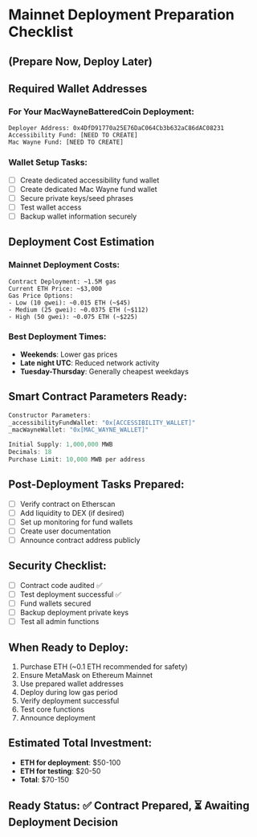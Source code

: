 # Mainnet Deployment Preparation Checklist
## (Prepare Now, Deploy Later)

## Required Wallet Addresses

### For Your MacWayneBatteredCoin Deployment:
```
Deployer Address: 0x4DfD91770a25E76DaC064Cb3b632aC86dAC08231
Accessibility Fund: [NEED TO CREATE]
Mac Wayne Fund: [NEED TO CREATE]
```

### Wallet Setup Tasks:
- [ ] Create dedicated accessibility fund wallet
- [ ] Create dedicated Mac Wayne fund wallet  
- [ ] Secure private keys/seed phrases
- [ ] Test wallet access
- [ ] Backup wallet information securely

## Deployment Cost Estimation

### Mainnet Deployment Costs:
```
Contract Deployment: ~1.5M gas
Current ETH Price: ~$3,000
Gas Price Options:
- Low (10 gwei): ~0.015 ETH (~$45)
- Medium (25 gwei): ~0.0375 ETH (~$112)
- High (50 gwei): ~0.075 ETH (~$225)
```

### Best Deployment Times:
- **Weekends**: Lower gas prices
- **Late night UTC**: Reduced network activity
- **Tuesday-Thursday**: Generally cheapest weekdays

## Smart Contract Parameters Ready:
```javascript
Constructor Parameters:
_accessibilityFundWallet: "0x[ACCESSIBILITY_WALLET]"
_macWayneWallet: "0x[MAC_WAYNE_WALLET]"

Initial Supply: 1,000,000 MWB
Decimals: 18
Purchase Limit: 10,000 MWB per address
```

## Post-Deployment Tasks Prepared:
- [ ] Verify contract on Etherscan
- [ ] Add liquidity to DEX (if desired)
- [ ] Set up monitoring for fund wallets
- [ ] Create user documentation
- [ ] Announce contract address publicly

## Security Checklist:
- [ ] Contract code audited ✅
- [ ] Test deployment successful ✅
- [ ] Fund wallets secured
- [ ] Backup deployment private keys
- [ ] Test all admin functions

## When Ready to Deploy:
1. Purchase ETH (~0.1 ETH recommended for safety)
2. Ensure MetaMask on Ethereum Mainnet
3. Use prepared wallet addresses
4. Deploy during low gas period
5. Verify deployment successful
6. Test core functions
7. Announce deployment

## Estimated Total Investment:
- **ETH for deployment**: $50-100
- **ETH for testing**: $20-50
- **Total**: $70-150

## Ready Status: ✅ Contract Prepared, ⏳ Awaiting Deployment Decision
